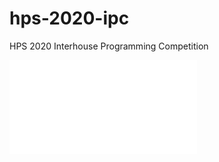# hps-2020-ipc
HPS 2020 Interhouse Programming Competition

<embed src="/Question%20Paper.pdf" type="application/pdf"> 